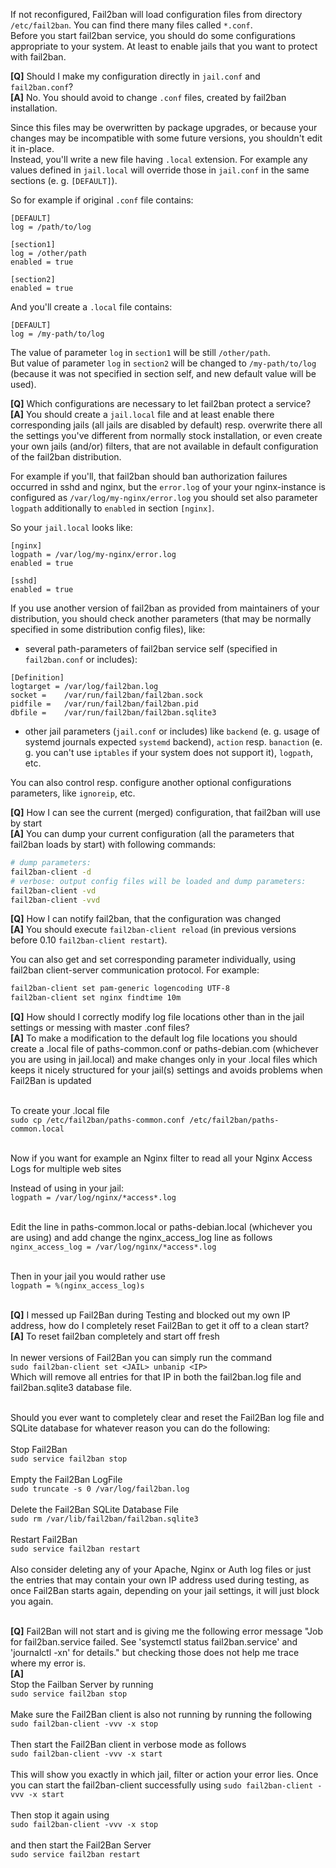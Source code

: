 If not reconfigured, Fail2ban will load configuration files from directory `/etc/fail2ban`. You can find there many files called `*.conf`.<br/>
Before you start fail2ban service, you should do some configurations appropriate to your system. At least to enable jails that you want to protect with fail2ban.

**[Q]** Should I make my configuration directly in `jail.conf` and `fail2ban.conf`?<br/>
**[A]** No. You should avoid to change `.conf` files, created by fail2ban installation.

Since this files may be overwritten by package upgrades, or because your changes may be incompatible with some future versions, you shouldn't edit it in-place.<br/>
Instead, you'll write a new file having `.local` extension. For example any values defined in `jail.local` will override those in `jail.conf` in the same sections (e. g. `[DEFAULT]`).

So for example if original `.conf` file contains:
```
[DEFAULT]
log = /path/to/log

[section1]
log = /other/path
enabled = true

[section2]
enabled = true
```
And you'll create a `.local` file contains:
```
[DEFAULT]
log = /my-path/to/log
```
The value of parameter `log` in `section1` will be still `/other/path`.<br/>
But value of parameter `log` in `section2` will be changed to `/my-path/to/log` (because it was not specified in section self, and new default value will be used).

**[Q]** Which configurations are necessary to let fail2ban protect a service?<br/>
**[A]** You should create a `jail.local` file and at least enable there corresponding jails (all jails are disabled by default) resp. overwrite there all the settings you've different from normally stock installation, or even create your own jails (and/or) filters, that are not available in default configuration of the fail2ban distribution.

For example if you'll, that fail2ban should ban authorization failures occurred in sshd and nginx, but the `error.log` of your your nginx-instance is configured as `/var/log/my-nginx/error.log` you should set also parameter `logpath` additionally to `enabled` in section `[nginx]`.

So your `jail.local` looks like:
```
[nginx]
logpath = /var/log/my-nginx/error.log
enabled = true

[sshd]
enabled = true
```

If you use another version of fail2ban as provided from maintainers of your distribution, you should check another parameters (that may be normally specified in some distribution config files), like:
- several path-parameters of fail2ban service self (specified in `fail2ban.conf` or includes):
```
[Definition]
logtarget = /var/log/fail2ban.log
socket =    /var/run/fail2ban/fail2ban.sock
pidfile =   /var/run/fail2ban/fail2ban.pid
dbfile =    /var/run/fail2ban/fail2ban.sqlite3
```
- other jail parameters (`jail.conf` or includes) like `backend` (e. g. usage of systemd journals expected `systemd` backend), `action` resp. `banaction` (e. g. you can't use `iptables` if your system does not support it), `logpath`, etc.

You can also control resp. configure another optional configurations parameters, like `ignoreip`, etc.

**[Q]** How I can see the current (merged) configuration, that fail2ban will use by start<br/>
**[A]** You can dump your current configuration (all the parameters that fail2ban loads by start) with following commands:
```bash
# dump parameters:
fail2ban-client -d
# verbose: output config files will be loaded and dump parameters:
fail2ban-client -vd
fail2ban-client -vvd
```

**[Q]** How I can notify fail2ban, that the configuration was changed<br/>
**[A]** You should execute `fail2ban-client reload` (in previous versions before 0.10 `fail2ban-client restart`).<br/> 

You can also get and set corresponding parameter individually, using fail2ban client-server communication protocol. For example:
```bash
fail2ban-client set pam-generic logencoding UTF-8
fail2ban-client set nginx findtime 10m
```

**[Q]** How should I correctly modify log file locations other than in the jail settings or messing with master .conf files?<br/>
**[A]** To make a modification to the default log file locations you should create a .local file of paths-common.conf or paths-debian.com (whichever you are using in jail.local) and make changes only in your .local files which keeps it nicely structured for your jail(s) settings and avoids problems when Fail2Ban is updated<br/><br/>

To create your .local file<br/>
`sudo cp /etc/fail2ban/paths-common.conf /etc/fail2ban/paths-common.local`<br/><br/>

Now if you want for example an Nginx filter to read all your Nginx Access Logs for multiple web sites<br/>

Instead of using in your jail:<br/>
`logpath = /var/log/nginx/*access*.log`<br/><br/>

Edit the line in paths-common.local or paths-debian.local (whichever you are using) and add change the nginx_access_log line as follows<br/>
`nginx_access_log = /var/log/nginx/*access*.log`<br/><br/>

Then in your jail you would rather use<br/>
`logpath = %(nginx_access_log)s`<br/><br/>


**[Q]** I messed up Fail2Ban during Testing and blocked out my own IP address, how do I completely reset Fail2Ban to get it off to a clean start?<br/>
**[A]** To reset fail2ban completely and start off fresh<br/><br/>
In newer versions of Fail2Ban you can simply run the command<br/>
`sudo fail2ban-client set <JAIL> unbanip <IP>`<br/>
Which will remove all entries for that IP in both the fail2ban.log file and fail2ban.sqlite3 database file.<br/><br/>

Should you ever want to completely clear and reset the Fail2Ban log file and SQLite database for whatever reason you can do the following:<br/><br/>
Stop Fail2Ban<br/>
`sudo service fail2ban stop`<br/><br/>
Empty the Fail2Ban LogFile<br/>
`sudo truncate -s 0 /var/log/fail2ban.log`<br/><br/>
Delete the Fail2Ban SQLite Database File<br/>
`sudo rm /var/lib/fail2ban/fail2ban.sqlite3`<br/><br/>
Restart Fail2Ban<br/>
`sudo service fail2ban restart`<br/><br/>
Also consider deleting any of your Apache, Nginx or Auth log files or just the entries that may contain your own IP address used during testing, as once Fail2Ban starts again, depending on your jail settings, it will just block you again.<br/><br/>

**[Q]** Fail2Ban will not start and is giving me the following error message "Job for fail2ban.service failed. See 'systemctl status fail2ban.service' and 'journalctl -xn' for details." but checking those does not help me trace where my error is.<br/>
**[A]** <br/>
Stop the Failban Server by running<br/>
`sudo service fail2ban stop`<br/><br/>
Make sure the Fail2Ban client is also not running by running the following<br/>
`sudo fail2ban-client -vvv -x stop`<br/><br/>
Then start the Fail2Ban client in verbose mode as follows<br/>
`sudo fail2ban-client -vvv -x start`<br/><br/>
This will show you exactly in which jail, filter or action your error lies.
Once you can start the fail2ban-client successfully using `sudo fail2ban-client -vvv -x start`<br/><br/>
Then stop it again using <br/>
`sudo fail2ban-client -vvv -x stop`<br/><br/>
and then start the Fail2Ban Server<br/>
`sudo service fail2ban restart`<br/><br/>